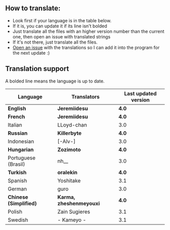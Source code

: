 ## How to translate:
* Look first if your language is in the table below.
* If it is, you can update it if its line isn't bolded
* Just translate all the files with an higher version number than the current one, then open an issue with translated strings
* If it's not there, just translate all the files. 
* [Open an issue](https://github.com/Jeremiidesu/osu-rank/issues) with the translations so I can add it into the program for the next update :)

## Translation support
A bolded line means the language is up to date.

| Language             | Translators           | Last updated version |
|----------------------|-----------------------|----------------------|
| **English**          | **Jeremiidesu**       | **4.0**              |
| **French**           | **Jeremiidesu**       | **4.0**              |
| Italian              | LLoyd-chan            | 3.0                  |
| **Russian**          | **Killerbyte**        | **4.0**              |
| Indonesian           | [-Alv-]               | 3.0                  |
| **Hungarian**        | **Zozimoto**          | **4.0**              |
| Portuguese (Brasil)  | nh__                  | 3.0                  |
| **Turkish**          | **oralekin**          | **4.0**              |
| Spanish              | Yoshitake             | 3.1                  |
| German               | guro                  | 3.0                  |
| **Chinese (Simplified)** | **Karma, zheshenmeyouxi** | **4.0**              |
| Polish               | Zain Sugieres         | 3.1                  |
| Swedish              | - Kameyo -            | 3.1                  |
